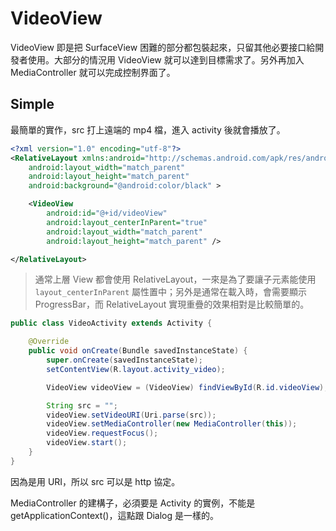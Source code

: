 # VideoView

VideoView 即是把 SurfaceView 困難的部分都包裝起來，只留其他必要接口給開發者使用。大部分的情況用 VideoView 就可以達到目標需求了。另外再加入 MediaController 就可以完成控制界面了。

## Simple

最簡單的實作，src 打上遠端的 mp4 檔，進入 activity 後就會播放了。

```xml
<?xml version="1.0" encoding="utf-8"?>
<RelativeLayout xmlns:android="http://schemas.android.com/apk/res/android"
    android:layout_width="match_parent"
    android:layout_height="match_parent"
    android:background="@android:color/black" >

    <VideoView
        android:id="@+id/videoView"
        android:layout_centerInParent="true"
        android:layout_width="match_parent"
        android:layout_height="match_parent" />

</RelativeLayout>
```

> 通常上層 View 都會使用 RelativeLayout，一來是為了要讓子元素能使用 `layout_centerInParent` 屬性置中；另外是通常在載入時，會需要顯示 ProgressBar，而 RelativeLayout 實現重疊的效果相對是比較簡單的。

```java
public class VideoActivity extends Activity {

    @Override
    public void onCreate(Bundle savedInstanceState) {
        super.onCreate(savedInstanceState);
        setContentView(R.layout.activity_video);

        VideoView videoView = (VideoView) findViewById(R.id.videoView);

        String src = "";
        videoView.setVideoURI(Uri.parse(src));
        videoView.setMediaController(new MediaController(this));
        videoView.requestFocus();
        videoView.start();
    }
}
```

因為是用 URI，所以 src 可以是 http 協定。

MediaController 的建構子，必須要是 Activity 的實例，不能是 getApplicationContext()，這點跟 Dialog 是一樣的。
